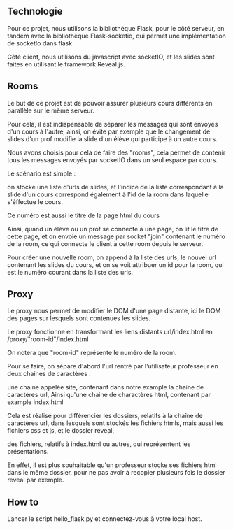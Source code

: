 ## Technologie

Pour ce projet, nous utilisons la bibliothèque Flask, pour le côté serveur, en tandem avec la bibliothèque Flask-socketio, qui permet une implémentation de socketIo dans flask

Côté client, nous utilisons du javascript avec socketIO, et les slides sont faites en utilisant le framework Reveal.js.

## Rooms

Le but de ce projet est de pouvoir assurer plusieurs cours différents en parallèle sur le même serveur.

Pour cela, il est indispensable de séparer les messages qui sont envoyés d'un cours à l'autre, ainsi, on évite par exemple que le changement de slides d'un prof modifie la slide d'un élève qui participe à un autre cours.


Nous avons choisis pour cela de faire des "rooms", cela permet de contenir tous les messages envoyés par socketIO dans un seul espace par cours.

Le scénario est simple : 

on stocke une liste d'urls de slides, et l'indice de la liste correspondant à la slide d'un cours correspond également à l'id de la room dans laquelle s'éffectue le cours.

Ce numéro est aussi le titre de la page html du cours


Ainsi, quand un élève ou un prof se connecte à une page, on lit le titre de cette page, et on envoie un message par socket "join" contenant le numéro de la room, ce qui connecte le client à cette room depuis le serveur.

Pour créer une nouvelle room, on append à la liste des urls, le nouvel url contenant les slides du cours, et on se voit attribuer un id pour la room, qui est le numéro courant dans la liste des urls.

## Proxy

Le proxy nous permet de modifier le DOM d'une page distante, ici le DOM des pages sur lesquels sont contenues les slides.

Le proxy fonctionne en transformant les liens distants url/index.html en /proxy/"room-id"/index.html

On notera que "room-id" représente le numéro de la room.

Pour se faire, on sépare d'abord l'url rentré par l'utilisateur professeur en deux chaines de caractères : 

une chaine appelée site, contenant dans notre example la chaine de caractères url, Ainsi qu'une chaine de charactères html, contenant par example index.html


Cela est réalisé pour différencier les dossiers, relatifs à la chaîne de caractères url, dans lesquels sont stockés les fichiers htmls, mais aussi les fichiers css et js, et le dossier reveal,

des fichiers, relatifs à index.html ou autres, qui représentent les présentations.

En effet, il est plus souhaitable qu'un professeur stocke ses fichiers html dans le même dossier, pour ne pas avoir à recopier plusieurs fois le dossier reveal par exemple.


## How to

Lancer le script hello_flask.py et connectez-vous à votre local host.